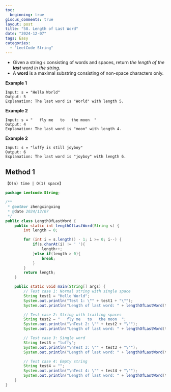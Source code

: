 ```yaml
---
toc:
  beginning: true
giscus_comments: true
layout: post
title: "58. Length of Last Word"
date: "2024-12-07"
tags: Easy
categories:
  - "LeetCode String"
---
```



- Given a string `s` consisting of words and spaces, return *the length of the **last** word in the string.*
- A **word** is a maximal substring consisting of non-space characters only.

**Example 1**

```
Input: s = "Hello World"
Output: 5
Explanation: The last word is "World" with length 5.
```

**Example 2**

```
Input: s = "   fly me   to   the moon  "
Output: 4
Explanation: The last word is "moon" with length 4.
```

**Example 2**

```
Input: s = "luffy is still joyboy"
Output: 6
Explanation: The last word is "joyboy" with length 6.
```

## Method 1

```tex
【O(n) time | O(1) space】
```

```java
package Leetcode.String;

/**
 * @author zhengxingxing
 * @date 2024/12/07
 */
public class LengthOfLastWord {
    public static int lengthOfLastWord(String s) {
        int length = 0;

        for (int i = s.length() - 1; i >= 0; i--) {
            if(s.charAt(i) != ' '){
                length++;
            }else if(length > 0){
                break;
            }
        }
        return length;
    }

    public static void main(String[] args) {
        // Test case 1: Normal string with single space
        String test1 = "Hello World";
        System.out.println("Test 1: \"" + test1 + "\"");
        System.out.println("Length of last word: " + lengthOfLastWord(test1));

        // Test case 2: String with trailing spaces
        String test2 = "   fly me   to   the moon  ";
        System.out.println("\nTest 2: \"" + test2 + "\"");
        System.out.println("Length of last word: " + lengthOfLastWord(test2));

        // Test case 3: Single word
        String test3 = "luffy";
        System.out.println("\nTest 3: \"" + test3 + "\"");
        System.out.println("Length of last word: " + lengthOfLastWord(test3));

        // Test case 4: Empty string
        String test4 = "";
        System.out.println("\nTest 4: \"" + test4 + "\"");
        System.out.println("Length of last word: " + lengthOfLastWord(test4));
    }
}

```





